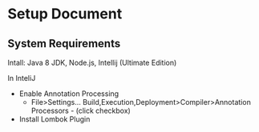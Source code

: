 # Setup Document

## System Requirements
Intall: Java 8 JDK, Node.js, Intellij (Ultimate Edition)

In InteliJ
- Enable Annotation Processing 
    - File>Settings... Build,Execution,Deployment>Compiler>Annotation Processors - (click checkbox)
- Install Lombok Plugin
